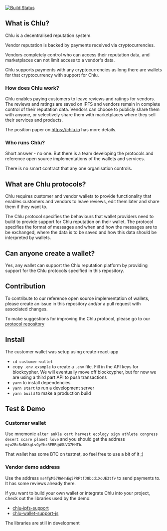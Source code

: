 
[![Build Status](https://travis-ci.org/ChluNetwork/chlu-demo.svg?branch=master)](https://travis-ci.org/ChluNetwork/chlu-demo.svg?branch=master)

## What is Chlu?

Chlu is a decentralised reputation system.

Vendor reputation is backed by payments received via cryptocurrencies.

Vendors completely control who can access their reputation data, and
marketplaces can not limit access to a vendor's data.

Chlu supports payments with any cryptocurrencies as long there are
wallets for that cryptocurrency with support for Chlu.

### How does Chlu work?

Chlu enables paying customers to leave reviews and ratings for
vendors. The reviews and ratings are saved on IPFS and vendors remain
in complete control of their reputation data. Vendors can choose to
publicly share them with anyone, or selectively share them with
marketplaces where they sell their services and products.

The position paper on https://chlu.io has more details.

### Who runs Chlu?

Short answer - no one. But there is a team developing the protocols
and reference open source implementations of the wallets and services.

There is no smart contract that any one organisation controls.

## What are Chlu protocols?

Chlu requires customer and vendor wallets to provide functionality
that enables customers and vendors to leave reviews, edit them later
and share them if they want to.

The Chlu protocol specifies the behaviours that wallet providers need
to build to provide support for Chlu reputation on their wallet. The
protocol specifies the format of messages and when and how the
messages are to be exchanged, where the data is to be saved and how
this data should be interpreted by wallets.

## Can anyone create a wallet?

Yes, any wallet can support the Chlu reputation platform by providing
support for the Chlu protocols specified in this repository.

## Contribution

To contribute to our reference open source implementation of wallets,
please create an issue in this repository and/or a pull request with
associated changes.

To make suggestions for improving the Chlu protocol, please go to our
[protocol repository](git@github.com:ChluNetwork/chlu-protocol.git)

## Install

The customer wallet was setup using create-react-app

- `cd customer-wallet`
- copy `.env.example` to create a `.env` file. Fill in the API keys for blockcypher. We will eventually move off blockcypher, but for now we are using a third part API to push transactions
- `yarn` to install dependencies
- `yarn start` to run a development server
- `yarn build` to make a production build

## Test & Demo

### Customer wallet

Use mnemonic `alter ankle cart harvest ecology sign athlete congress desert scare planet love` and you should get the address
`mjw2BcBvNKkgLvQyYhzRERRgWSUVG7HHTb`.

That wallet has some BTC on testnet, so feel free to use a bit of it ;)

### Vendor demo address

Use the address `ms4TpM57RWHnEq5PRFtfJ8bcdiXoUE3tfv` to send payments to. It has some reviews already there.

If you want to build your own wallet or integrate Chlu into your
project, check out the libraries used by the demo:

- [chlu-ipfs-support](https://github.com/ChluNetwork/chlu-ipfs-support)
- [chlu-wallet-support-js](https://github.com/ChluNetwork/chlu-wallet-support-js)

The libraries are still in development
